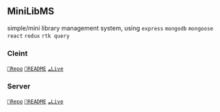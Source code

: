 ## MiniLibMS

simple/mini library management system, using
`express` `mongodb` `mongoose` `react` `redux` `rtk query`

### Cleint

[`📁Repo`](./client/)
[`📝README`](./client/README.md)
[`☁️Live`]()

### Server

[`📁Repo`](./server/)
[`📝README`](./server/README.md)
[`☁️Live`]()
